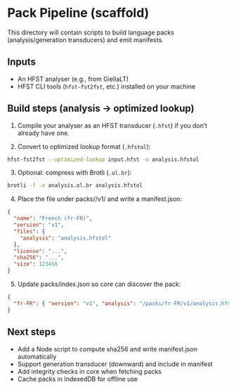 # Pack Pipeline (scaffold)

This directory will contain scripts to build language packs (analysis/generation transducers) and emit manifests.

## Inputs
- An HFST analyser (e.g., from GiellaLT)
- HFST CLI tools (`hfst-fst2fst`, etc.) installed on your machine

## Build steps (analysis → optimized lookup)

1) Compile your analyser as an HFST transducer (`.hfst`) if you don’t already have one.

2) Convert to optimized lookup format (`.hfstol`):

```bash
hfst-fst2fst --optimized-lookup input.hfst -o analysis.hfstol
```

3) Optional: compress with Brotli (`.ol.br`):

```bash
brotli -f -o analysis.ol.br analysis.hfstol
```

4) Place the file under packs/<lang>/v1/ and write a manifest.json:

```json
{
  "name": "French (fr-FR)",
  "version": "v1",
  "files": {
    "analysis": "analysis.hfstol"
  },
  "license": "...",
  "sha256": "...",
  "size": 123456
}
```

5) Update packs/index.json so core can discover the pack:

```json
{
  "fr-FR": { "version": "v1", "analysis": "/packs/fr-FR/v1/analysis.hfstol" }
}
```

## Next steps
- Add a Node script to compute sha256 and write manifest.json automatically
- Support generation transducer (downward) and include in manifest
- Add integrity checks in core when fetching packs
- Cache packs in IndexedDB for offline use
